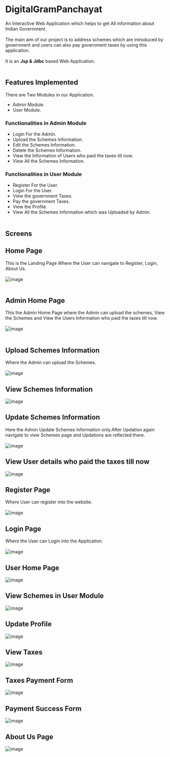 # DigitalGramPanchayat

An Interactive Web Application which helps to get All information about Indian Government.<br><br>
The main aim of our project is to address schemes which are  introduced by government and users can also pay government taxes by using this application.<br><br>
It is an **Jsp & Jdbc** based Web Application.<br><br>

## Features Implemented
There are Two Modules in our Application.
- Admin Module.
- User Module.
### Functionalities in Admin Module
- Login For the Admin.
- Upload the Schemes Information.
- Edit the Schemes Information.
- Delete the Schemes Information.
- View the Information of Users who paid the taxes till now.
- View All the Schemes Information.
### Functionalities in User Module
- Register For the User.
- Login For the User.
- View the government Taxes.
- Pay the government Taxes.
- View the Profile.
- View All the Schemes Information which was Uploaded by Admin.
<br><br>
## Screens
## Home Page
This is the Landing Page Where the User can navigate to Register, Login, About Us.<br><br>
![image](https://user-images.githubusercontent.com/72993229/123975424-f3202480-d9da-11eb-8057-279480312258.png)
<br><br>
## Admin Home Page
This the Admin Home Page where the Admin can upload the schemes, View the Schemes and View the Users Information who paid the taxes till now.<br><br>
![image](https://user-images.githubusercontent.com/72993229/123976040-75a8e400-d9db-11eb-9d14-5b5071e8c0c5.png)
<br><br>
## Upload Schemes Information
Where the Admin can upload the Schemes.<br><br>
![image](https://user-images.githubusercontent.com/72993229/123976390-b99be900-d9db-11eb-83de-697115f1b99d.png)
## View Schemes Information
![image](https://user-images.githubusercontent.com/72993229/123976847-1d261680-d9dc-11eb-8f1c-98749ca27b1b.png)
## Update Schemes Information
Here the Admin Update Schemes Information only.After Updation again navigate to view Schemes page and Updations are reflected there.<br><br>
![image](https://user-images.githubusercontent.com/72993229/123985353-07681f80-d9e3-11eb-9f81-c8dba93d451f.png)
## View User details who paid the taxes till now
![image](https://user-images.githubusercontent.com/72993229/123987914-35e6fa00-d9e5-11eb-86ed-a1f42f58bc5e.png)
## Register Page
Where User can register into the website.<br><br>
![image](https://user-images.githubusercontent.com/72993229/123986696-287d4000-d9e4-11eb-83e9-841f180c185b.png)
## Login Page
Where the User can Login into the Application.<br><br>
![image](https://user-images.githubusercontent.com/72993229/123986856-51053a00-d9e4-11eb-97dc-fc2bcc5690a9.png)
## User Home Page
![image](https://user-images.githubusercontent.com/72993229/123987008-71cd8f80-d9e4-11eb-8ad2-6ba8d465e646.png)
## View Schemes in User Module
![image](https://user-images.githubusercontent.com/72993229/123987161-96c20280-d9e4-11eb-8c10-20a947974f4f.png)
## Update Profile
![image](https://user-images.githubusercontent.com/72993229/123987292-af321d00-d9e4-11eb-92d6-529ba067f85c.png)
## View Taxes 
![image](https://user-images.githubusercontent.com/72993229/123987393-c6710a80-d9e4-11eb-8ffe-b9e0bb6258cb.png)
## Taxes Payment Form
![image](https://user-images.githubusercontent.com/72993229/123987488-dd176180-d9e4-11eb-936a-a96250ab4ca7.png)
## Payment Success Form
![image](https://user-images.githubusercontent.com/72993229/123987590-f15b5e80-d9e4-11eb-86b6-4eefc50c3206.png)
## About Us Page
![image](https://user-images.githubusercontent.com/72993229/123987667-02a46b00-d9e5-11eb-8389-e192938406c5.png)


